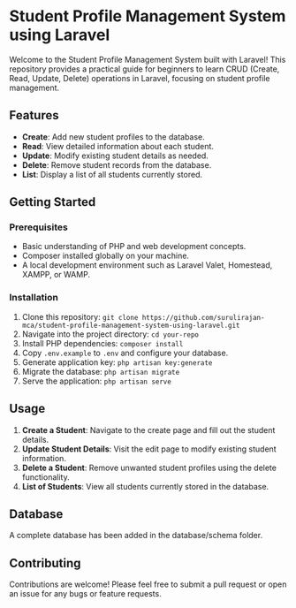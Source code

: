 # Student Profile Management System using Laravel

Welcome to the Student Profile Management System built with Laravel! This repository provides a practical guide for beginners to learn CRUD (Create, Read, Update, Delete) operations in Laravel, focusing on student profile management.

## Features

- **Create**: Add new student profiles to the database.
- **Read**: View detailed information about each student.
- **Update**: Modify existing student details as needed.
- **Delete**: Remove student records from the database.
- **List**: Display a list of all students currently stored.

## Getting Started

### Prerequisites
- Basic understanding of PHP and web development concepts.
- Composer installed globally on your machine.
- A local development environment such as Laravel Valet, Homestead, XAMPP, or WAMP.

### Installation
1. Clone this repository: `git clone https://github.com/surulirajan-mca/student-profile-management-system-using-laravel.git`
2. Navigate into the project directory: `cd your-repo`
3. Install PHP dependencies: `composer install`
4. Copy `.env.example` to `.env` and configure your database.
5. Generate application key: `php artisan key:generate`
6. Migrate the database: `php artisan migrate`
7. Serve the application: `php artisan serve`

## Usage
1. **Create a Student**: Navigate to the create page and fill out the student details.
2. **Update Student Details**: Visit the edit page to modify existing student information.
3. **Delete a Student**: Remove unwanted student profiles using the delete functionality.
4. **List of Students**: View all students currently stored in the database.

## Database
A complete database has been added in the database/schema folder.

## Contributing
Contributions are welcome! Please feel free to submit a pull request or open an issue for any bugs or feature requests.

